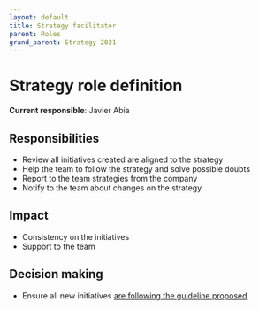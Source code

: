 ```yaml
---
layout: default
title: Strategy facilitator
parent: Roles
grand_parent: Strategy 2021
---
```


# Strategy role definition

**Current responsible**: Javier Abia

## Responsibilities

* Review all initiatives created are aligned to the strategy
* Help the team to follow the strategy and solve possible doubts
* Report to the team strategies from the company
* Notify to the team about changes on the strategy

## Impact

* Consistency on the initiatives
* Support to the team

## Decision making

* Ensure all new initiatives [are following the guideline proposed](/docs/guidelines/how-to-create-initiatives/index)
